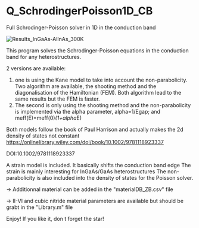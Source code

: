 # Q_SchrodingerPoisson1D_CB
Full Schrodinger-Poisson solver in 1D in the conduction band

![Results_InGaAs-AlInAs_300K](https://user-images.githubusercontent.com/35040499/147890985-b855b9c5-e2d3-4f99-a411-0dfa9527cf16.PNG)

This program solves the Schrodinger-Poisson equations in the conduction band for any heterostructures.

2 versions are available:
1) one is using the Kane model to take into account the non-parabolicity. Two algorithm are available, the shooting method and the diagonalisation of the Hamiltonian (FEM). Both algorithm lead to the same results but the FEM is faster. 
2) The second is only using the shooting method and the non-parabolicity is implemented via the alpha parameter, alpha=1/Egap; and meff(E)=meff(0)*(1+alpha*E)

Both models follow the book of Paul Harrison and actually makes the 2d density of states not constant
https://onlinelibrary.wiley.com/doi/book/10.1002/9781118923337

DOI:10.1002/9781118923337

A strain model is included. It basically shifts the conduction band edge
The strain is mainly interesting for InGaAs/GaAs heterostructures
The non-parabolicity is also included into the density of states for the Poisson solver.

-> Additionnal material can be added in the "materialDB_ZB.csv" file

-> II-VI and cubic nitride material parameters are available but should be grabt in the "Library.m" file

Enjoy! If you like it, don t forget the star!
